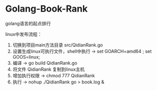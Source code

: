 # Golang-Book-Rank
golang语言的起点排行


linux中发布流程：  
1. 切换到项目main方法目录 src/QidianRank.go  
2. 设置生成linux可执行文件，shell中执行 -> set GOARCH=amd64 ; set GOOS=linux;  
3. 编译 -> go build QidianRank.go  
4. 将文件 QidianRank 复制到linux主机  
5. 增加执行权限 -> chmod 777 QidianRank  
6. 执行 -> nohup ./QidianRank go > book.log &  